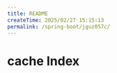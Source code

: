 ```yaml
---
title: README
createTime: 2025/02/27 15:15:13
permalink: /spring-boot/jguz057c/
---
```


# cache Index
